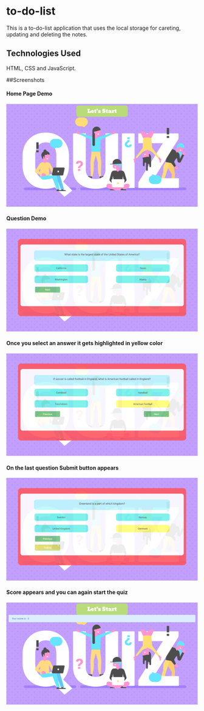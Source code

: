 # to-do-list
This is a to-do-list application that uses the local storage for careting, updating and deleting the notes.

## Technologies Used 
HTML, CSS and JavaScript.

##Screenshots

#### Home Page Demo

 ![Alt text](https://github.com/supriti23/quiz/blob/main/screenshots/Screenshot%20Home%20Page.jpg "Home Page")

#### Question Demo

 ![Alt text](https://github.com/supriti23/quiz/blob/main/screenshots/question.png "Question Demo")

#### Once you select an answer it gets highlighted in yellow color

 ![Alt text](https://github.com/supriti23/quiz/blob/main/screenshots/selected%20answer.jpg "Selected Answer")

#### On the last question Submit button appears

 ![Alt text](https://github.com/supriti23/quiz/blob/main/screenshots/submit.jpg "On the last question Submit button appears")


#### Score appears and you can again start the quiz

 ![Alt text](https://github.com/supriti23/quiz/blob/main/screenshots/score.jpg "Score appears and you can again start the quiz")


